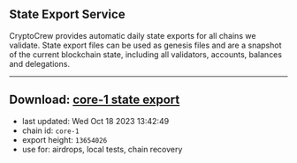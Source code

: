 ## State Export Service
CryptoCrew provides automatic daily state exports for all chains we validate. State export files can be used as genesis files and are a snapshot of the current blockchain state, including all validators, accounts, balances and delegations.

---
**Download: [core-1 state export](https://dl.ccvalidators.com/SERVICE/persistence/core-1_export_13654026.json)**
---

- last updated: Wed Oct 18 2023 13:42:49
- chain id: `core-1`
- export height: `13654026`
- use for: airdrops, local tests, chain recovery
